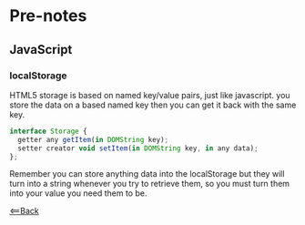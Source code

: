 # Pre-notes

## JavaScript


### localStorage

HTML5 storage is based on named key/value pairs, just like javascript. you store the data on a based named key then you can get it back with the same key.  

```JavaScript
interface Storage {
  getter any getItem(in DOMString key);
  setter creator void setItem(in DOMString key, in any data);
};
```  

Remember you can store anything data into the localStorage but they will turn into a string whenever you try to retrieve them, so you must turn them into your value you need them to be.

[<==Back](../README.md)